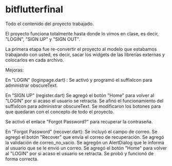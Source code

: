 # bitflutterfinal
Todo el contenido del proyecto trabajado.

El proyecto funciona totalmente hasta donde lo vimos en clase, es decir, "LOGIN", "SIGN UP" y "SIGN OUT".

La primera etapa fue re-convertir el proyecto al modelo que estabamos trabajando con usted, es decir, sacar los widgets de las librerías externas y colocarlos en cada archivo.

Mejoras:

En "LOGIN" (loginpage.dart) :
  Se activó y programó el suffixIcon para administrar obscureText.

En "SIGN UP" (register.dart)
 Se agregó el botón "Home" para volver al "LOGIN" por si acaso el usuario se retracta.
 Se afinó el funcionamiento del suffixIcon para administrar obscureText.
 Se modificaron los botones para que quedaran con el concepto de todo el proyecto.

Se activó el enlace "Forgot Password?" para recuperar la contraseña.

En "Forgot Password" (recover.dart):
  Se incluyó el campo de correo.
  Se agregó el botón "Recover" que envía el correo de recuperación.
  Se agregó la validación de correo_no_vacio.
  Se agregón un AlertDialog que le informa al usuario que se le envió un correo.
  Se agregó el botón "Home" para volver al "LOGIN" por si acaso el usuario se retracta.
  Se probó y funcionó de forma correcta.
  
